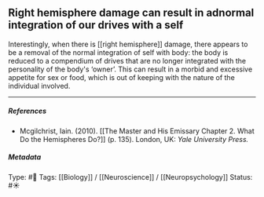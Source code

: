 ## Right hemisphere damage can result in adnormal integration of our drives with a self  # 

Interestingly, when there is [[right hemisphere]] damage, there appears to be a removal of the normal integration of self with body: the body is reduced to a compendium of drives that are no longer integrated with the personality of the body's ‘owner’. This can result in a morbid and excessive appetite for sex or food, which is out of keeping with the nature of the individual involved.

___

##### References

- Mcgilchrist, Iain. (2010). [[The Master and His Emissary Chapter 2. What Do the Hemispheres Do?]] (p. 135). London, UK: _Yale University Press._

##### Metadata

Type: #🔴 
Tags: [[Biology]] / [[Neuroscience]] / [[Neuropsychology]] 
Status: #☀️ 